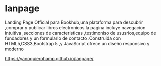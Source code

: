 # lanpage
Landing Page Official para Bookhub,una plataforma para descubrir ,comprar y publicar libros electronicos.la pagina incluye navegacion intuitiva ,secciones de caracteristicas ,testimoniso de ususrios,equipo de fundadores  y un formulario de contacto .Construida con HTML5,CSS3,Bootstrap 5 ,y JavaScript ofrece un diseño responsivo  y moderno 

https://yanoquierohamp.github.io/lanpage/
